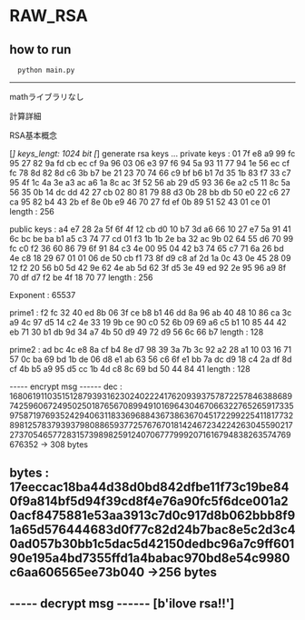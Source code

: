 # RAW_RSA

## how to run 

      python main.py
---------------------

mathライブラリなし　

計算詳細

RSA基本概念


[*] keys_lengt: 1024 bit
[*] generate rsa keys ...
private keys :
  01  7f  e8  a9  99  fc  95  27
  82  9a  fd  cb  ec  cf  9a  96
  03  06  e3  97  f6  94  5a  93
  11  77  94  1e  56  ec  cf  fc
  78  8d  82  8d  c6  3b  b7  be
  21  23  70  74  66  c9  bf  b6
  b1  7d  35  1b  83  f7  33  c7
  95  4f  1c  4a  3e  a3  ac  a6
  1a  8c  ac  3f  52  56  ab  29
  d5  93  36  6e  a2  c5  11  8c
  5a  56  35  0b  14  dc  dd  42
  27  cb  02  80  81  79  88  d3
  0b  28  bb  db  50  e0  22  c6
  27  ca  95  82  b4  43  2b  ef
  8e  0b  e9  46  70  27  fd  ef
  0b  89  51  52  43  01  ce  01
length : 256

public keys :
  a4  e7  28  2a  5f  6f  4f  12
  cb  d0  10  b7  3d  a6  66  10
  27  e7  5a  91  41  6c  bc  be
  ba  b1  a5  c3  74  77  cd  01
  f3  1b  1b  2e  ba  32  ac  9b
  02  64  55  d6  70  99  fc  c0
  f2  36  60  86  79  6f  91  84
  c3  4e  00  95  04  42  b3  74
  65  c7  71  6a  26  bd  4e  c8
  18  29  67  01  01  06  de  50
  cb  f1  73  8f  d9  c8  af  2d
  1a  0c  43  0e  45  28  09  12
  f2  20  56  b0  5d  42  9e  62
  4e  ab  5d  62  3f  d5  3e  49
  ed  92  2e  95  96  a9  8f  70
  df  d7  f2  be  4f  18  70  77
length : 256

Exponent :
 65537

prime1 :
  f2  fc  32  40  ed  8b  06  3f
  ce  b8  b1  46  dd  8a  96  ab
  40  48  10  86  ca  3c  a9  4c
  97  d5  14  c2  4e  33  19  9b
  ce  90  c0  52  6b  09  69  a6
  c5  b1  10  85  44  42  eb  71
  30  b1  db  9d  34  a7  4b  50
  d9  49  72  d9  56  6c  66  b7
length : 128

prime2 :
  ad  bc  4c  e8  8a  cf  b4  8e
  d7  98  39  3a  7b  3c  92  a2
  28  a1  10  03  16  71  57  0c
  ba  69  bd  1b  de  06  d8  e1
  ab  63  56  c6  6f  e1  bb  7a
  dc  d9  18  c4  2a  df  8d  cf
  4b  b5  a9  95  d5  cc  1b  4d
  c8  8c  69  bd  50  44  84  41
length : 128

----- encrypt msg ------
dec : 16806191103515128793931623024022241762093937578722578463886897425960672495025018765670899491016964304670663227652659173359758719769352429406311833696884367386367045172299225411817732898125783793937980886593772576767018142467234224263045590217273705465772831573989825912407067779992071616794838263574769676352 -> 308 bytes

bytes : 17eeccac18ba44d38d0bd842dfbe11f73c19be840f9a814bf5d94f39cd8f4e76a90fc5f6dce001a20acf8475881e53aa3913c7d0c917d8b062bbb8f91a65d576444683d0f77c82d24b7bac8e5c2d3c40ad057b30bb1c5dac5d42150dedbc96a7c9ff60190e195a4bd7355ffd1a4babac970bd8e54c9980c6aa606565ee73b040 ->256 bytes
-----------------------

----- decrypt msg ------
[b'ilove rsa!!']
-----------------------
